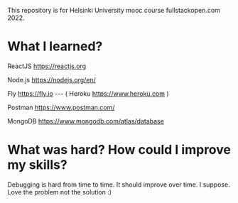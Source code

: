 This repository is for Helsinki University mooc course fullstackopen.com 2022.

# What I learned?

ReactJS https://reactjs.org

Node.js https://nodejs.org/en/

Fly https://fly.io --- ( Heroku https://www.heroku.com )

Postman https://www.postman.com/ 

MongoDB https://www.mongodb.com/atlas/database


# What was hard? How could I improve my skills?

Debugging is hard from time to time. It should improve over time. I suppose. Love the problem not the solution :)

